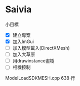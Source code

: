 Saivia
=================
小目標
- [x] 建立專案
- [x] 加入ImGui
- [ ] 加入模型載入(DirectXMesh)
- [ ] 加入大草原
- [ ] 用drawinstance畫樹
- [ ] 相機控制

ModelLoadSDKMESH.cpp 638 行